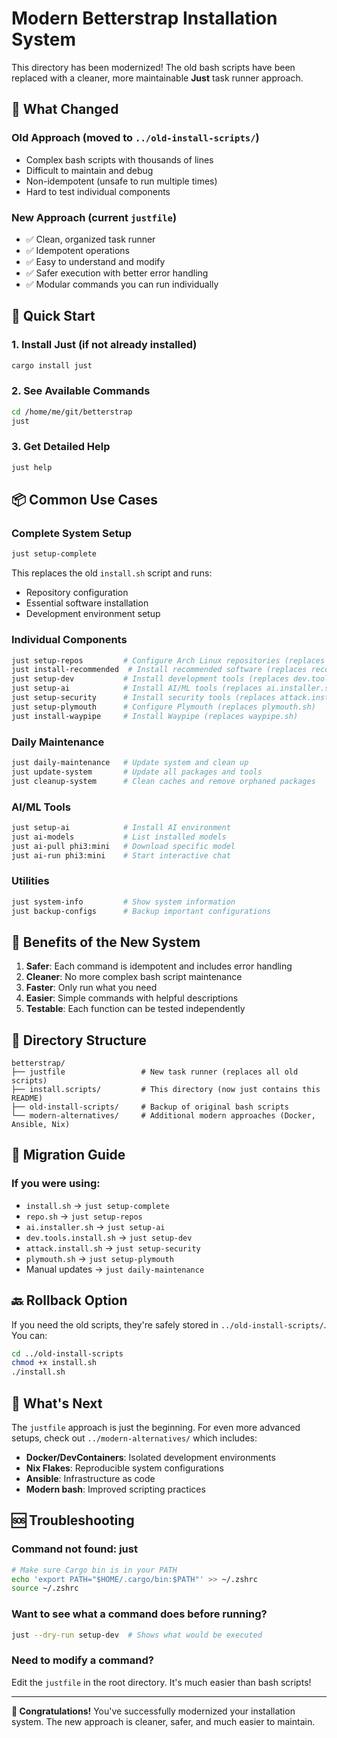 # Modern Betterstrap Installation System

This directory has been modernized! The old bash scripts have been replaced with a cleaner, more maintainable **Just** task runner approach.

## 🔄 What Changed

### Old Approach (moved to `../old-install-scripts/`)
- Complex bash scripts with thousands of lines
- Difficult to maintain and debug
- Non-idempotent (unsafe to run multiple times)
- Hard to test individual components

### New Approach (current `justfile`)
- ✅ Clean, organized task runner
- ✅ Idempotent operations
- ✅ Easy to understand and modify
- ✅ Safer execution with better error handling
- ✅ Modular commands you can run individually

## 🚀 Quick Start

### 1. Install Just (if not already installed)
```bash
cargo install just
```

### 2. See Available Commands
```bash
cd /home/me/git/betterstrap
just
```

### 3. Get Detailed Help
```bash
just help
```

## 📦 Common Use Cases

### Complete System Setup
```bash
just setup-complete
```
This replaces the old `install.sh` script and runs:
- Repository configuration
- Essential software installation
- Development environment setup

### Individual Components
```bash
just setup-repos         # Configure Arch Linux repositories (replaces repo.sh)
just install-recommended  # Install recommended software (replaces recomended.software.installer.sh)
just setup-dev           # Install development tools (replaces dev.tools.install.sh)
just setup-ai            # Install AI/ML tools (replaces ai.installer.sh)
just setup-security      # Install security tools (replaces attack.install.sh)
just setup-plymouth      # Configure Plymouth (replaces plymouth.sh)
just install-waypipe     # Install Waypipe (replaces waypipe.sh)
```

### Daily Maintenance
```bash
just daily-maintenance   # Update system and clean up
just update-system       # Update all packages and tools
just cleanup-system      # Clean caches and remove orphaned packages
```

### AI/ML Tools
```bash
just setup-ai            # Install AI environment
just ai-models           # List installed models
just ai-pull phi3:mini   # Download specific model
just ai-run phi3:mini    # Start interactive chat
```

### Utilities
```bash
just system-info         # Show system information
just backup-configs      # Backup important configurations
```

## 🔧 Benefits of the New System

1. **Safer**: Each command is idempotent and includes error handling
2. **Cleaner**: No more complex bash script maintenance  
3. **Faster**: Only run what you need
4. **Easier**: Simple commands with helpful descriptions
5. **Testable**: Each function can be tested independently

## 📁 Directory Structure

```
betterstrap/
├── justfile                 # New task runner (replaces all old scripts)
├── install.scripts/         # This directory (now just contains this README)
├── old-install-scripts/     # Backup of original bash scripts
└── modern-alternatives/     # Additional modern approaches (Docker, Ansible, Nix)
```

## 🔄 Migration Guide

### If you were using:
- `install.sh` → `just setup-complete`
- `repo.sh` → `just setup-repos`
- `ai.installer.sh` → `just setup-ai`
- `dev.tools.install.sh` → `just setup-dev`
- `attack.install.sh` → `just setup-security`
- `plymouth.sh` → `just setup-plymouth`
- Manual updates → `just daily-maintenance`

## 🔙 Rollback Option

If you need the old scripts, they're safely stored in `../old-install-scripts/`. You can:

```bash
cd ../old-install-scripts
chmod +x install.sh
./install.sh
```

## 🚀 What's Next

The `justfile` approach is just the beginning. For even more advanced setups, check out `../modern-alternatives/` which includes:

- **Docker/DevContainers**: Isolated development environments
- **Nix Flakes**: Reproducible system configurations  
- **Ansible**: Infrastructure as code
- **Modern bash**: Improved scripting practices

## 🆘 Troubleshooting

### Command not found: just
```bash
# Make sure Cargo bin is in your PATH
echo 'export PATH="$HOME/.cargo/bin:$PATH"' >> ~/.zshrc
source ~/.zshrc
```

### Want to see what a command does before running?
```bash
just --dry-run setup-dev  # Shows what would be executed
```

### Need to modify a command?
Edit the `justfile` in the root directory. It's much easier than bash scripts!

---

**🎉 Congratulations!** You've successfully modernized your installation system. The new approach is cleaner, safer, and much easier to maintain.
